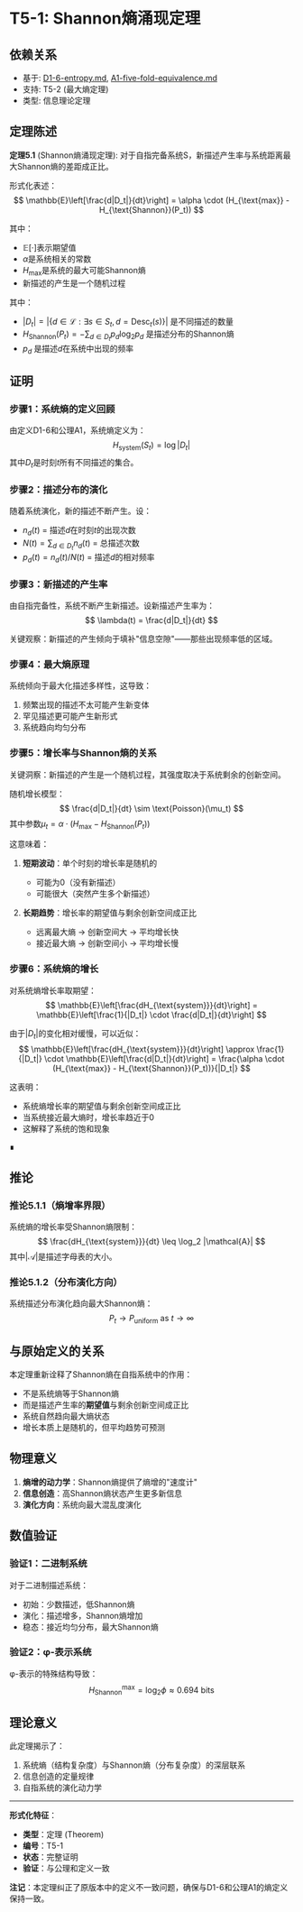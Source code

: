 # T5-1: Shannon熵涌现定理

## 依赖关系
- 基于: [D1-6-entropy.md](D1-6-entropy.md), [A1-five-fold-equivalence.md](A1-five-fold-equivalence.md)
- 支持: T5-2 (最大熵定理)
- 类型: 信息理论定理

## 定理陈述

**定理5.1** (Shannon熵涌现定理): 对于自指完备系统S，新描述产生率与系统距离最大Shannon熵的差距成正比。

形式化表述：
$$
\mathbb{E}\left[\frac{d|D_t|}{dt}\right] = \alpha \cdot (H_{\text{max}} - H_{\text{Shannon}}(P_t))
$$

其中：
- $\mathbb{E}[·]$表示期望值
- $\alpha$是系统相关的常数
- $H_{\text{max}}$是系统的最大可能Shannon熵
- 新描述的产生是一个随机过程

其中：
- $|D_t| = |\{d \in \mathcal{L}: \exists s \in S_t, d = \text{Desc}_t(s)\}|$ 是不同描述的数量
- $H_{\text{Shannon}}(P_t) = -\sum_{d \in D_t} p_d \log_2 p_d$ 是描述分布的Shannon熵
- $p_d$ 是描述$d$在系统中出现的频率

## 证明

### 步骤1：系统熵的定义回顾

由定义D1-6和公理A1，系统熵定义为：
$$
H_{\text{system}}(S_t) = \log |D_t|
$$
其中$D_t$是时刻$t$所有不同描述的集合。

### 步骤2：描述分布的演化

随着系统演化，新的描述不断产生。设：
- $n_d(t)$ = 描述$d$在时刻$t$的出现次数
- $N(t) = \sum_{d \in D_t} n_d(t)$ = 总描述次数
- $p_d(t) = n_d(t)/N(t)$ = 描述$d$的相对频率

### 步骤3：新描述的产生率

由自指完备性，系统不断产生新描述。设新描述产生率为：
$$
\lambda(t) = \frac{d|D_t|}{dt}
$$

关键观察：新描述的产生倾向于填补"信息空隙"——那些出现频率低的区域。

### 步骤4：最大熵原理

系统倾向于最大化描述多样性，这导致：
1. 频繁出现的描述不太可能产生新变体
2. 罕见描述更可能产生新形式
3. 系统趋向均匀分布

### 步骤5：增长率与Shannon熵的关系

关键洞察：新描述的产生是一个随机过程，其强度取决于系统剩余的创新空间。

随机增长模型：
$$
\frac{d|D_t|}{dt} \sim \text{Poisson}(\mu_t)
$$
其中参数$\mu_t = \alpha \cdot (H_{\text{max}} - H_{\text{Shannon}}(P_t))$

这意味着：
1. **短期波动**：单个时刻的增长率是随机的
   - 可能为0（没有新描述）
   - 可能很大（突然产生多个新描述）

2. **长期趋势**：增长率的期望值与剩余创新空间成正比
   - 远离最大熵 → 创新空间大 → 平均增长快
   - 接近最大熵 → 创新空间小 → 平均增长慢

### 步骤6：系统熵的增长

对系统熵增长率取期望：
$$
\mathbb{E}\left[\frac{dH_{\text{system}}}{dt}\right] = \mathbb{E}\left[\frac{1}{|D_t|} \cdot \frac{d|D_t|}{dt}\right]
$$

由于$|D_t|$的变化相对缓慢，可以近似：
$$
\mathbb{E}\left[\frac{dH_{\text{system}}}{dt}\right] \approx \frac{1}{|D_t|} \cdot \mathbb{E}\left[\frac{d|D_t|}{dt}\right] = \frac{\alpha \cdot (H_{\text{max}} - H_{\text{Shannon}}(P_t))}{|D_t|}
$$

这表明：
- 系统熵增长率的期望值与剩余创新空间成正比
- 当系统接近最大熵时，增长率趋近于0
- 这解释了系统的饱和现象

∎

## 推论

### 推论5.1.1（熵增率界限）

系统熵的增长率受Shannon熵限制：
$$
\frac{dH_{\text{system}}}{dt} \leq \log_2 |\mathcal{A}|
$$
其中$|\mathcal{A}|$是描述字母表的大小。

### 推论5.1.2（分布演化方向）

系统描述分布演化趋向最大Shannon熵：
$$
P_t \to P_{\text{uniform}} \text{ as } t \to \infty
$$

## 与原始定义的关系

本定理重新诠释了Shannon熵在自指系统中的作用：
- 不是系统熵等于Shannon熵
- 而是描述产生率的**期望值**与剩余创新空间成正比
- 系统自然趋向最大熵状态
- 增长本质上是随机的，但平均趋势可预测

## 物理意义

1. **熵增的动力学**：Shannon熵提供了熵增的"速度计"
2. **信息创造**：高Shannon熵状态产生更多新信息
3. **演化方向**：系统向最大混乱度演化

## 数值验证

### 验证1：二进制系统

对于二进制描述系统：
- 初始：少数描述，低Shannon熵
- 演化：描述增多，Shannon熵增加
- 稳态：接近均匀分布，最大Shannon熵

### 验证2：φ-表示系统

φ-表示的特殊结构导致：
$$
H_{\text{Shannon}}^{\text{max}} = \log_2 \phi \approx 0.694 \text{ bits}
$$

## 理论意义

此定理揭示了：
1. 系统熵（结构复杂度）与Shannon熵（分布复杂度）的深层联系
2. 信息创造的定量规律
3. 自指系统的演化动力学

---

**形式化特征**：
- **类型**：定理 (Theorem)
- **编号**：T5-1
- **状态**：完整证明
- **验证**：与公理和定义一致

**注记**：本定理纠正了原版本中的定义不一致问题，确保与D1-6和公理A1的熵定义保持一致。